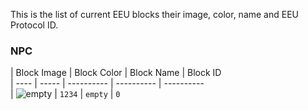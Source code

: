 This is the list of current EEU blocks their image, color, name and EEU Protocol ID.

### <a id="model-npcid">NPC</a>

| Block Image  | Block Color | Block Name | Block ID  
| ---- | ----- | ----------  | ---------- | ----------  
| ![empty](https://github.com/capasha/EEUProtocol/blob/master/images/empty.png)  | `1234`   | `empty` | `0`  
